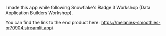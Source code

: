 I made this app while following Snowflake's Badge 3 Workshop (Data Application Builders Workshop).

You can find the link to the end product here: https://melanies-smoothies-pr70904.streamlit.app/
